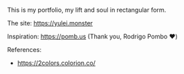 This is my portfolio, my lift and soul in rectangular form.

The site: https://yulei.monster

Inspiration: https://pomb.us (Thank you, Rodrigo Pombo :heart:)

References:

- https://2colors.colorion.co/
